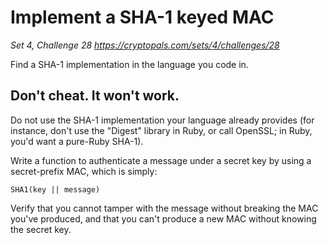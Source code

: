 # Implement a SHA-1 keyed MAC

_Set 4, Challenge 28_
_https://cryptopals.com/sets/4/challenges/28_

Find a SHA-1 implementation in the language you code in.

## Don't cheat. It won't work.

Do not use the SHA-1 implementation your language already provides (for instance, don't use the "Digest" library in Ruby, or call OpenSSL; in Ruby, you'd want a pure-Ruby SHA-1).


Write a function to authenticate a message under a secret key by using a secret-prefix MAC, which is simply:

    SHA1(key || message)

Verify that you cannot tamper with the message without breaking the MAC you've produced, and that you can't produce a new MAC without knowing the secret key.
